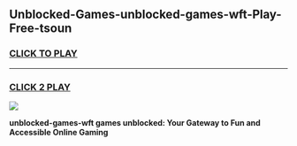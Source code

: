 
## Unblocked-Games-unblocked-games-wft-Play-Free-tsoun
<h3>
<a href="https://premium76.site?title=unblocked-games-wft&ref=22A">CLICK TO PLAY</a></h3>
<hr>

<h3>
<a href="https://premium76.site?title=unblocked-games-wft&ref=22A">CLICK 2 PLAY</a>
  
</h3>

<a href="https://premium76.site?title=unblocked-games-wft&ref=22A"><img src="https://clearcache.store/games.png"></a>


**unblocked-games-wft games unblocked: Your Gateway to Fun and Accessible Online Gaming**
